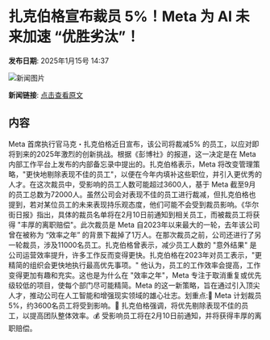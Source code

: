 # 扎克伯格宣布裁员 5%！Meta 为 AI 未来加速 “优胜劣汰”！

**发布日期**: 2025年1月15号 14:37

![新闻图片](https://pic.chinaz.com/picmap/201812181034444931_25.jpg)

**新闻链接**: [点击查看原文](https://www.aibase.com/zh/news/14738)

## 内容

Meta 首席执行官马克・扎克伯格近日宣布，该公司将裁减5% 的员工，以应对即将到来的2025年激烈的创新挑战。根据《彭博社》的报道，这一决定是在 Meta 内部工作平台上发布的内部备忘录中提出的。扎克伯格表示，Meta 将改变管理策略，"更快地剔除表现不佳的员工"，以便在今年内填补这些职位，并引入更优秀的人才。在这次裁员中，受影响的员工人数可能超过3600人，基于 Meta 截至9月的员工总数为72000人。虽然公司会对表现不佳的员工进行裁减，但扎克伯格也提到，若对某位员工的未来表现持乐观态度，他们可能不会受到裁员影响。《华尔街日报》指出，具体的裁员名单将在2月10日前通知到相关员工，而被裁员工将获得 "丰厚的离职赔偿"。此次裁员是 Meta 自2023年以来最大的一轮，去年该公司曾在被称为 “效率之年” 的背景下裁掉了1万人。在那次裁员之前，公司还进行了另一轮裁员，涉及11000名员工。扎克伯格曾表示，减少员工人数的 "意外结果" 是公司运营效率提升，许多工作反而变得更快。扎克伯格在2023年对员工表示，"更精简的组织会更快地执行最高优先事项。" 他认为，员工的工作效率会提高，工作变得更加有趣和充实。这也是为什么在 "效率之年"，Meta 专注于取消重复或优先级较低的项目，使每个部门尽可能精简。Meta 的这一新策略，旨在通过引入顶尖人才，推动公司在人工智能和增强现实领域的雄心壮志。划重点:🌟 Meta 计划裁员5%，约3600名员工将受到影响。💼 扎克伯格强调，将优先剔除表现不佳的员工，以提高团队整体效率。💰 受影响员工将在2月10日前通知，并将获得丰厚的离职赔偿。

